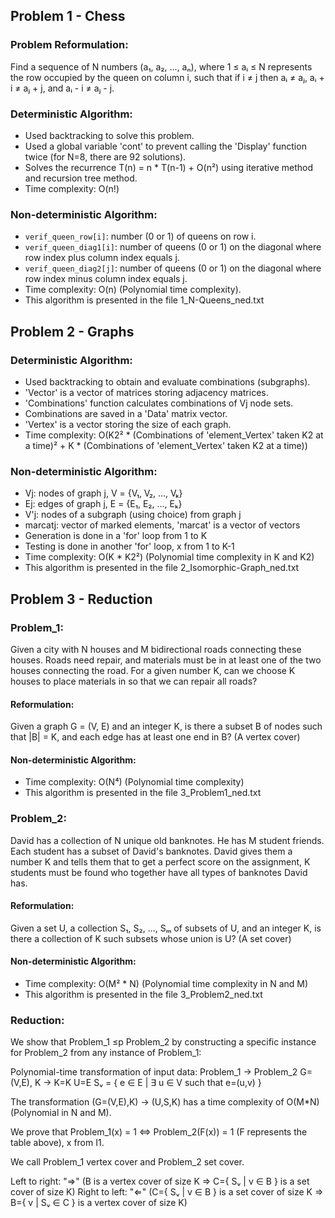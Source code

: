 ## Problem 1 - Chess

### Problem Reformulation:
Find a sequence of N numbers (a₁, a₂, ..., aₙ), where 1 ≤ aᵢ ≤ N represents the row occupied by the queen on column i, such that if i ≠ j then aᵢ ≠ aⱼ, aᵢ + i ≠ aⱼ + j, and aᵢ - i ≠ aⱼ - j.

### Deterministic Algorithm:
- Used backtracking to solve this problem.
- Used a global variable 'cont' to prevent calling the 'Display' function twice (for N=8, there are 92 solutions).
- Solves the recurrence T(n) = n * T(n-1) + O(n²) using iterative method and recursion tree method.
- Time complexity: O(n!)

### Non-deterministic Algorithm:
- `verif_queen_row[i]`: number (0 or 1) of queens on row i.
- `verif_queen_diag1[i]`: number of queens (0 or 1) on the diagonal where row index plus column index equals j.
- `verif_queen_diag2[j]`: number of queens (0 or 1) on the diagonal where row index minus column index equals j.
- Time complexity: O(n) (Polynomial time complexity).
- This algorithm is presented in the file 1_N-Queens_ned.txt

## Problem 2 - Graphs

### Deterministic Algorithm:
- Used backtracking to obtain and evaluate combinations (subgraphs).
- 'Vector' is a vector of matrices storing adjacency matrices.
- 'Combinations' function calculates combinations of Vj node sets.
- Combinations are saved in a 'Data' matrix vector.
- 'Vertex' is a vector storing the size of each graph.
- Time complexity: O(K2² * (Combinations of 'element_Vertex' taken K2 at a time)² + K * (Combinations of 'element_Vertex' taken K2 at a time))

### Non-deterministic Algorithm:
- Vj: nodes of graph j, V = {V₁, V₂, ..., Vₖ}
- Ej: edges of graph j, E = {E₁, E₂, ..., Eₖ}
- V'j: nodes of a subgraph (using choice) from graph j
- marcatj: vector of marked elements, 'marcat' is a vector of vectors
- Generation is done in a 'for' loop from 1 to K
- Testing is done in another 'for' loop, x from 1 to K-1
- Time complexity: O(K * K2²) (Polynomial time complexity in K and K2)
- This algorithm is presented in the file 2_Isomorphic-Graph_ned.txt

## Problem 3 - Reduction

### Problem_1:
Given a city with N houses and M bidirectional roads connecting these houses. Roads need repair, and materials must be in at least one of the two houses connecting the road. For a given number K, can we choose K houses to place materials in so that we can repair all roads?

#### Reformulation:
Given a graph G = (V, E) and an integer K, is there a subset B of nodes such that |B| = K, and each edge has at least one end in B? (A vertex cover)

#### Non-deterministic Algorithm:
- Time complexity: O(N⁴) (Polynomial time complexity)
- This algorithm is presented in the file 3_Problem1_ned.txt

### Problem_2:
David has a collection of N unique old banknotes. He has M student friends. Each student has a subset of David's banknotes. David gives them a number K and tells them that to get a perfect score on the assignment, K students must be found who together have all types of banknotes David has.

#### Reformulation:
Given a set U, a collection S₁, S₂, ..., Sₘ of subsets of U, and an integer K, is there a collection of K such subsets whose union is U? (A set cover)

#### Non-deterministic Algorithm:
- Time complexity: O(M² * N) (Polynomial time complexity in N and M)
- This algorithm is presented in the file 3_Problem2_ned.txt

### Reduction:
We show that Problem_1 ≤p Problem_2 by constructing a specific instance for Problem_2 from any instance of Problem_1:

Polynomial-time transformation of input data:
Problem_1 → Problem_2
G=(V,E), K → K=K
              U=E
              Sᵥ = { e ∈ E | ∃ u ∈ V such that e=(u,v) }

The transformation (G=(V,E),K) → (U,S,K) has a time complexity of O(M*N) (Polynomial in N and M).

We prove that Problem_1(x) = 1 ⇔ Problem_2(F(x)) = 1 (F represents the table above), x from I1.

We call Problem_1 vertex cover and Problem_2 set cover.

Left to right: "⇒" (B is a vertex cover of size K ⇒ C={ Sᵥ | v ∈ B } is a set cover of size K)
Right to left: "⇐" (C={ Sᵥ | v ∈ B } is a set cover of size K ⇒ B={ v | Sᵥ ∈ C } is a vertex cover of size K)

